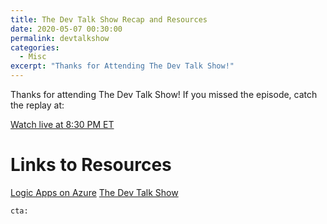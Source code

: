 ```yaml
---
title: The Dev Talk Show Recap and Resources
date: 2020-05-07 00:30:00
permalink: devtalkshow
categories:
  - Misc
excerpt: "Thanks for Attending The Dev Talk Show!"
---
```


Thanks for attending The Dev Talk Show!  If you missed the episode, catch the replay at:

[Watch live at 8:30 PM ET](https://www.twitch.tv/thedevtalkshow)

# Links to Resources

[Logic Apps on Azure](https://azure.microsoft.com/en-us/services/logic-apps/)
[The Dev Talk Show](https://thedevtalkshow.com/)

`cta:`